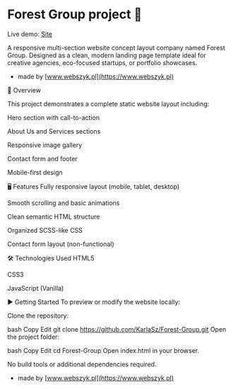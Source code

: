 # Forest Group project 🌲
Live demo: [Site](https://webszyk.github.io/Forest-Group/index)

A responsive multi-section website concept layout company named Forest Group. Designed as a clean, modern landing page template ideal for creative agencies, eco-focused startups, or portfolio showcases.
- made by [www.webszyk.pl](https://www.webszyk.pl)

🌿 Overview

This project demonstrates a complete static website layout including:

Hero section with call-to-action

About Us and Services sections

Responsive image gallery

Contact form and footer

Mobile-first design

🖥️ Features
Fully responsive layout (mobile, tablet, desktop)

Smooth scrolling and basic animations

Clean semantic HTML structure

Organized SCSS-like CSS

Contact form layout (non-functional)

🛠 Technologies Used
HTML5

CSS3

JavaScript (Vanilla)

▶️ Getting Started
To preview or modify the website locally:

Clone the repository:

bash
Copy
Edit
git clone https://github.com/KarlaSz/Forest-Group.git
Open the project folder:

bash
Copy
Edit
cd Forest-Group
Open index.html in your browser.

No build tools or additional dependencies required.

- made by [www.webszyk.pl](https://www.webszyk.pl)

